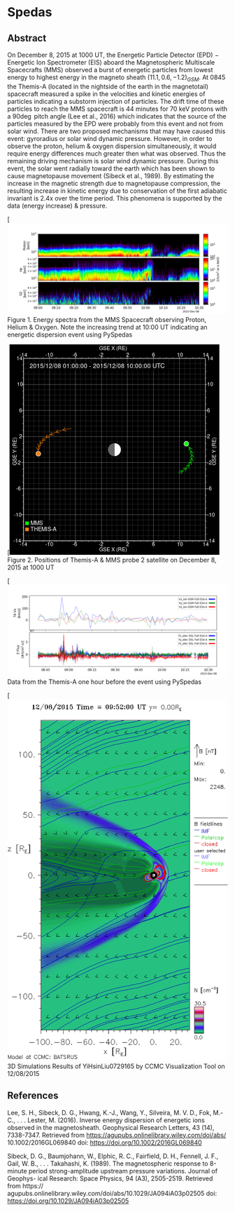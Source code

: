 # Spedas
 
 
## Abstract
On December 8, 2015 at 1000 UT, the Energetic Particle Detector (EPD) $-$ Energetic Ion Spectrometer (EIS) aboard the Magnetospheric Multiscale Spacecrafts (MMS) observed a burst of energetic particles from lowest energy to highest energy in the magneto sheath $(11.1, 0.6, -1.2)_{GSM}$. At 0845 the Themis-A (located in the nightside of the earth in the magnetotail) spacecraft measured a spike in the velocities and kinetic energies of particles indicating a substorm injection of particles. 
The drift time of these particles to reach the MMS spacecraft is 44 minutes for 70 keV protons with a $90 \deg$ pitch angle (Lee et al., 2016) which indicates that the source of the particles measured by the EPD were probably from this event and not from solar wind. 
There are two proposed mechanisms that may have caused this event: gyroradius or solar wind dynamic pressure. 
However, in order to observe the proton, helium \& oxygen dispersion simultaneously, it would require energy differences much greater then what was observed. 
Thus the remaining driving mechanism is solar wind dynamic pressure. 
During this event, the solar went radially toward the earth which has been shown to cause magnetopause movement (Sibeck et al., 1989). 
By estimating the increase in the magnetic strength due to magnetopause compression, the resulting increase in kinetic energy due to conservation of the first adiabatic invariant is 2.4x over the time period. 
This phenomena is supported by the data (energy increase) \& pressure.  

[![EventOverview](res/eventoverview.png)
Figure 1. Energy spectra from the MMS Spacecraft observing Proton, Helium & Oxygen.
Note the increasing trend at 10:00 UT indicating an energetic dispersion event using PySpedas

[![SatPositions](res/SatPositions.png)
Figure 2. Positions of Themis-A & MMS probe 2 satellite on December 8, 2015 at 1000 UT

[![Before Event](res/preventa.png)
Data from the Themis-A one hour before the event using PySpedas

[![Simulation](res/GlobalMagnetoView.gif)
3D Simulations Results of YiHsinLiu0729165 by CCMC Visualization Tool on
12/08/2015


## References

Lee, S. H., Sibeck, D. G., Hwang, K.-J., Wang, Y., Silveira, M. V. D., Fok, M.-C.,
	. . . Lester, M. (2016). Inverse energy dispersion of energetic ions observed
	in the magnetosheath. Geophysical Research Letters, 43 (14), 7338-7347.
	Retrieved from https://agupubs.onlinelibrary.wiley.com/doi/abs/
	10.1002/2016GL069840 doi: https://doi.org/10.1002/2016GL069840

Sibeck, D. G., Baumjohann, W., Elphic, R. C., Fairfield, D. H., Fennell, J. F., Gail,
	W. B., . . . Takahashi, K. (1989). The magnetospheric response to 8-minute
	period strong-amplitude upstream pressure variations. Journal of Geophys-
	ical Research: Space Physics, 94 (A3), 2505-2519. Retrieved from https://
	agupubs.onlinelibrary.wiley.com/doi/abs/10.1029/JA094iA03p02505
	doi: https://doi.org/10.1029/JA094iA03p02505

